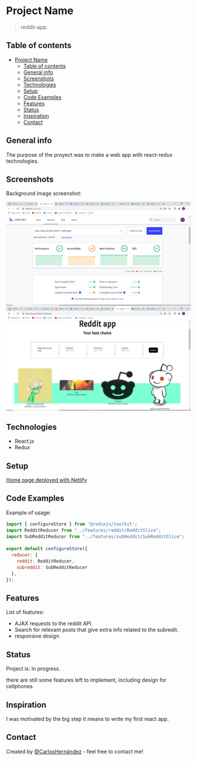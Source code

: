# Project Name

> reddit-app.

## Table of contents

- [Project Name](#project-name)
  - [Table of contents](#table-of-contents)
  - [General info](#general-info)
  - [Screenshots](#screenshots)
  - [Technologies](#technologies)
  - [Setup](#setup)
  - [Code Examples](#code-examples)
  - [Features](#features)
  - [Status](#status)
  - [Inspiration](#inspiration)
  - [Contact](#contact)

## General info

The purpose of the proyect was to make a web app with react-redux technologies.

## Screenshots

Background image screenshot:

![Performance](./src/Static/images/Performance.jpeg)
![App-view](./src/Static/images/App-view.jpeg)

## Technologies

- React.js
- Redux

## Setup

[Home page deployed with Netlify](https://keen-fermat-0de341.netlify.app/)

## Code Examples

Example of usage:

```javascript
import { configureStore } from '@reduxjs/toolkit';
import RedditReducer from "../features/reddit/RedditSlice";
import SubRedditReducer from "../features/subReddit/SubRedditSlice";

export default configureStore({
  reducer: {
    reddit: RedditReducer,
    subreddit: SubRedditReducer
  },
});
```

## Features

List of features:

- AJAX requests to the reddit API.
- Search for relevant posts that give extra info related to the subredit.
- responsive design

## Status

Project is: In progress.

there are still some features left to implement, including design for cellphones.

## Inspiration

I was motivated by the big step it means to write my first react app.

## Contact

Created by [@CarlosHernández](https://linkedin.com/in/carlos-manuel-hernández-consuegra-42975a189) - feel free to contact me!

